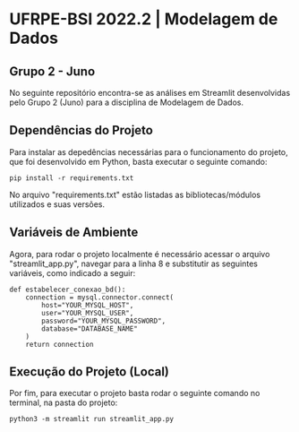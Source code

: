 # UFRPE-BSI 2022.2 | Modelagem de Dados

## Grupo 2 - Juno

No seguinte repositório encontra-se as análises em Streamlit desenvolvidas pelo Grupo 2 (Juno) para a disciplina de Modelagem de Dados.

## Dependências do Projeto

Para instalar as depedências necessárias para o funcionamento do projeto, que foi desenvolvido em Python, basta executar o seguinte comando:

    pip install -r requirements.txt

No arquivo "requirements.txt" estão listadas as bibliotecas/módulos utilizados e suas versões.

## Variáveis de Ambiente

Agora, para rodar o projeto localmente é necessário acessar o arquivo "streamlit_app.py", navegar para a linha 8 e substitutir as seguintes variáveis, como indicado a seguir:

    def estabelecer_conexao_bd():
        connection = mysql.connector.connect(
            host="YOUR_MYSQL_HOST",
            user="YOUR_MYSQL_USER",
            password="YOUR_MYSQL_PASSWORD",
            database="DATABASE_NAME"
        )
        return connection

## Execução do Projeto (Local)

Por fim, para executar o projeto basta rodar o seguinte comando no terminal, na pasta do projeto:

    python3 -m streamlit run streamlit_app.py

